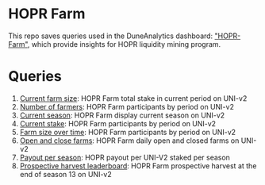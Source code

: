 # HOPR Farm

This repo saves queries used in the DuneAnalytics dashboard: ["HOPR-Farm"](https://duneanalytics.com/Cryptik/HOPR-Farm), which provide insights for HOPR liquidity mining program.

# Queries
1. [Current farm size](https://duneanalytics.com/queries/53280/105601): HOPR Farm total stake in current period on UNI-v2
2. [Number of farmers](https://duneanalytics.com/queries/53282/105605): HOPR Farm participants by period on UNI-v2
3. [Current season](https://duneanalytics.com/queries/53283/105608): HOPR Farm display current season on UNI-v2
4. [Current stake](https://duneanalytics.com/queries/53284/105610): HOPR Farm participants by period on UNI-v2
5. [Farm size over time](https://duneanalytics.com/queries/53285/105612): HOPR Farm participants by period on UNI-v2
6. [Open and close farms](https://duneanalytics.com/queries/53307/105668): HOPR Farm daily open and closed farms on UNI-v2
7. [Payout per season](https://duneanalytics.com/queries/53287/105614): HOPR payout per UNI-V2 staked per season
8. [Prospective harvest leaderboard](https://duneanalytics.com/queries/53288/105615): HOPR Farm prospective harvest at the end of season 13 on UNI-v2
